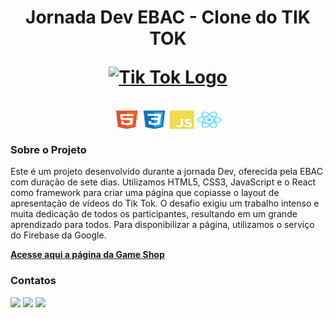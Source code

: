 <h1 align="center">
  <p align="center">Jornada Dev EBAC - Clone do TIK TOK</p>
  <a href="https://tiktok---jornada-dev.web.app/" target:"_blank"><img src="https://user-images.githubusercontent.com/123211425/230081949-048245b5-a85b-4b91-87b8-7c1a4ff4ab20.png" alt="Tik Tok Logo"></a>
</h1>
<div style="display: inline_block"><br>
  <div align="center">
  <img align="center" alt="fde95-HTML" height="30" width="40" src="https://raw.githubusercontent.com/devicons/devicon/master/icons/html5/html5-original.svg">
  <img align="center" alt="fde95-CSS" height="30" width="40" src="https://raw.githubusercontent.com/devicons/devicon/master/icons/css3/css3-original.svg">
  <img align="center" alt="fde95-Js" height="30" width="40" src="https://raw.githubusercontent.com/devicons/devicon/master/icons/javascript/javascript-plain.svg">
  <img align="center" alt="fde95-React" height="30" width="40" src="https://raw.githubusercontent.com/devicons/devicon/master/icons/react/react-original.svg">
  </div>
</div>

<h3> Sobre o Projeto </h3>
<p>Este é um projeto desenvolvido durante a jornada Dev, oferecida pela EBAC com duração de sete dias. Utilizamos HTML5, CSS3, JavaScript e o React como framework para criar uma página que copiasse o layout de apresentação de vídeos do Tik Tok. O desafio exigiu um trabalho intenso e muita dedicação de todos os participantes, resultando em um grande aprendizado para todos. Para disponibilizar a página, utilizamos o serviço do Firebase da Google.</p>

<a href="https://tiktok---jornada-dev.web.app/"><b>Acesse aqui a página da Game Shop</b></a>


<h3> Contatos </h3>
<div style="display: inline_block">
 <a href="https://instagram.com/fde.95" target="_blank"><img src="https://img.shields.io/badge/Instagram-E4405F?style=for-the-badge&logo=instagram&logoColor=white" target="_blank"></a>
 <a href = "mailto:fdespinoza95@gmail.com"><img src="https://img.shields.io/badge/Gmail-D14836?style=for-the-badge&logo=gmail&logoColor=white" target="_blank"></a>
 <a href="https://www.linkedin.com/in/fde95" target="_blank"><img src="https://img.shields.io/badge/LinkedIn-0077B5?style=for-the-badge&logo=linkedin&logoColor=white" target="_blank"></a> 
